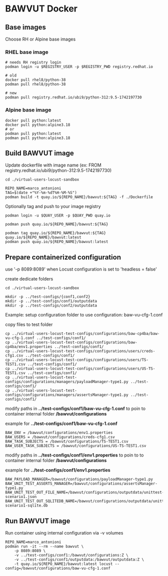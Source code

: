 
# BAWVUT Docker

## Base images

Choose RH or Alpine base images

### RHEL base image
```
# needs RH registry login
podman login -u $REGISTRY_USER -p $REGISTRY_PWD registry.redhat.io

# old
docker pull rhel8/python-38
podman pull rhel8/python-38

# new
podman pull registry.redhat.io/ubi9/python-312:9.5-1742197730
```

### Alpine base image
```
docker pull python:latest
docker pull python:alpine3.18
# or
podman pull python:latest
podman pull python:alpine3.18
```

## Build BAWVUT image

Update dockerfile with image name (ex: FROM registry.redhat.io/ubi9/python-312:9.5-1742197730)

```
cd ./virtual-users-locust-sandbox

REPO_NAME=marco_antonioni
TAG=$(date +"%Y-%m-%dT%H-%M-%S")
podman build -t quay.io/${REPO_NAME}/bawvut:${TAG} -f ./Dockerfile
```

Optionally tag and push to your image registry
```
podman login -u $QUAY_USER -p $QUAY_PWD quay.io

podman push quay.io/${REPO_NAME}/bawvut:${TAG}

podman tag quay.io/${REPO_NAME}/bawvut:${TAG} quay.io/${REPO_NAME}/bawvut:latest
podman push quay.io/${REPO_NAME}/bawvut:latest
```

## Prepare containerized configuration

use '-p 8089:8089' when Locust configuration is set to 'headless = false'

create dedicate folders
```
cd ./virtual-users-locust-sandbox

mkdir -p ../test-configs/{conf1,conf2}
mkdir -p ../test-configs/conf1/outputdata
mkdir -p ../test-configs/conf2/outputdata
```

Example: setup configuration folder to use configuration: baw-vu-cfg-1.conf

copy files to test folder
```
cp ../virtual-users-locust-test-configs/configurations/baw-cp4ba/baw-vu-cfg-1.conf ../test-configs/conf1/
cp ../virtual-users-locust-test-configs/configurations/baw-cp4ba/env1.properties ../test-configs/conf1/
cp ../virtual-users-locust-test-configs/configurations/users/creds-cfg1.csv ../test-configs/conf1/
cp ../virtual-users-locust-test-configs/configurations/users/TS-TEST1.csv ../test-configs/conf1/
cp ../virtual-users-locust-test-configs/configurations/users/US-TS-TEST1.csv ../test-configs/conf1/
cp ../virtual-users-locust-test-configs/configurations/managers/payloadManager-type1.py ../test-configs/conf1/
cp ../virtual-users-locust-test-configs/configurations/managers/assertsManager-type1.py ../test-configs/conf1/
```

modify paths in **../test-configs/conf1/baw-vu-cfg-1.conf** to poin to container internal folder **/bawvut/configurations**

example for **../test-configs/conf1/baw-vu-cfg-1.conf**
```
BAW_ENV = /bawvut/configurations/env1.properties 
BAW_USERS = /bawvut/configurations/creds-cfg1.csv 
BAW_TASK_SUBJECTS = /bawvut/configurations/TS-TEST1.csv 
BAW_USER_TASK_SUBJECTS = /bawvut/configurations/US-TS-TEST1.csv 
```

modify paths in **../test-configs/conf1/env1.properties** to poin to to container internal folder **/bawvut/configurations**

example for **../test-configs/conf1/env1.properties**
```
BAW_PAYLOAD_MANAGER=/bawvut/configurations/payloadManager-type1.py
BAW_UNIT_TEST_ASSERTS_MANAGER=/bawvut/configurations/assertsManager-type1.py
BAW_UNIT_TEST_OUT_FILE_NAME=/bawvut/configurations/outputdata/unittest-scenario1.json
BAW_UNIT_TEST_OUT_SQLITEDB_NAME=/bawvut/configurations/outputdata/unittest-scenario1-sqlite.db
```

## Run BAWVUT image

Run container using internal configuration via -v volumes
```
REPO_NAME=marco_antonioni
podman run -it --rm --name bawvut \
    -p 8089:8089 \
    -v ../test-configs/conf1:/bawvut/configurations:Z \
    -v ../test-configs/conf1/outputdata:/bawvut/outputdata:Z \
    -t quay.io/${REPO_NAME}/bawvut:latest locust --config=/bawvut/configurations/baw-vu-cfg-1.conf
```
